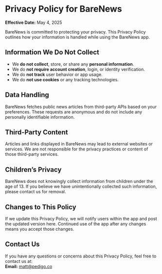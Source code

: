 # Privacy Policy for BareNews

**Effective Date:** May 4, 2025

BareNews is committed to protecting your privacy. This Privacy Policy outlines how your information is handled while using the BareNews app.

## Information We Do Not Collect

- We **do not collect**, store, or share any **personal information**.
- We do **not require account creation**, login, or identity verification.
- We do **not track** user behavior or app usage.
- We do **not use cookies** or any tracking technologies.

## Data Handling

BareNews fetches public news articles from third-party APIs based on your preferences. These requests are anonymous and do not include any personally identifiable information.

## Third-Party Content

Articles and links displayed in BareNews may lead to external websites or services. We are not responsible for the privacy practices or content of those third-party services.

## Children’s Privacy

BareNews does not knowingly collect information from children under the age of 13. If you believe we have unintentionally collected such information, please contact us for removal.

## Changes to This Policy

If we update this Privacy Policy, we will notify users within the app and post the updated version here. Continued use of the app after any changes means you accept those changes.

## Contact Us

If you have any questions or concerns about this Privacy Policy, feel free to contact us at:  
**Email:** matt@pedigo.co
